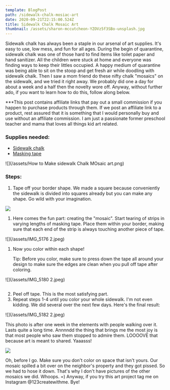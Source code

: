 ```yaml
---
template: BlogPost
path: /sidewalk-chalk-mosiac-art
date: 2020-09-21T22:15:00.524Z
title: Sidewalk Chalk Mosaic Art
thumbnail: /assets/sharon-mccutcheon-YZOVz5f3SBo-unsplash.jpg
---
```

Sidewalk chalk has always been a staple in our arsenal of art supplies. It's easy to use, low mess, and fun for all ages. During the begin of quarantine, sidewalk chalk was one of those hard to find items like toilet paper and hand sanitizer. All the children were stuck at home and everyone was finding ways to keep their littles occupied. A happy medium of quarantine was being able to sit on the stoop and get fresh air while doodling with sidewalk chalk. Then I saw a mom friend do these nifty chalk "mosaics" on the sidewalk, and we tried it right away. We probably did one a day for about a week and a half then the novelty wore off. Anyway, without further ado, if you want to learn how to do this, follow along below.

\*\**This post contains affiliate links that pay out a small commission if you happen to purchase products through them.  If we post an affiliate link to a product, rest assured that it is something that I would personally buy and use without an affiliate commission. I am just a passionate former preschool teacher and mama that loves all things kid art related. 



### Supplies needed:

* [Sidewalk chalk](https://amzn.to/2QrzS1F)
* [Masking tape](https://amzn.to/32dQwZb)

![](/assets/How to Make sidewalk Chalk MOsaic art.png)

### Steps:

1. Tape off your border shape. We made a square because conveniently the sidewalk is divided into squares already but you can make any shape. Go wild with your imagination.

![](/assets/IMG_8798.jpeg)

1. Here comes the fun part: creating the "mosaic". Start tearing of strips in varying lengths of masking tape. Place them within your border, making sure that each end of the strip is always touching another piece of tape. 

![](/assets/IMG_5176 2.jpeg)

1. Now you color within each shape! 

   Tip: Before you color, make sure to press down the tape all around your design to make sure the edges are clean when you pull off tape after coloring.

![](/assets/IMG_5180 2.jpeg)

![]()

2. Peel off tape. This is the most satisfying part.
3. Repeat steps 1-4 until you color your whole sidewalk. I'm not even kidding. We did several over the next few days. Here's the final result:

![](/assets/IMG_5182 2.jpeg)

This photo is after one week in the elements with people walking over it. Lasts quite a long time. Annnndd the thing that brings me the most joy is that most people who saw them stopped to admire them. LOOOOVE that because art is meant to shared. Yaaasss! 

![](/assets/IMG_4968.jpeg)

Oh, before I go. Make sure you don't color on space that isn't yours. Our mosaic spilled a bit over on the neighbor's property and they got pissed. So we had to hose it down. That's why I don't have pictures of the other mosaics we did. Whoops. =) Anyway, if you try this art project tag me on Instagram @123createwithme. Bye!
